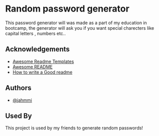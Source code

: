 
# Random password generator

This password generator will was made as a part of my education in bootcamp,
the generator will ask you if you want special charecters like capital letters , numbers etc..



## Acknowledgements

 - [Awesome Readme Templates](https://awesomeopensource.com/project/elangosundar/awesome-README-templates)
 - [Awesome README](https://github.com/matiassingers/awesome-readme)
 - [How to write a Good readme](https://bulldogjob.com/news/449-how-to-write-a-good-readme-for-your-github-project)


## Authors

- [@jahmmi](https://github.com/jahmmi)


## Used By

This project is used by my friends to generate random passwords!
